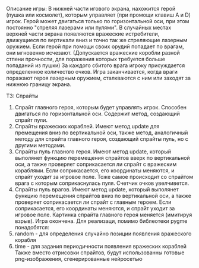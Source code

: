 Описание игры:
В нижней части игового экрана, нахожится герой (пушка или космолет), которым управляет (при промощи клавиш A и D) игрок. 
Герой может двигаться только по горизонтальной оси, при этом постоянно "cтреляя лазерами или пулями".
В случайных местах верхней части экрана появляются вражеские истребители, движущиеся по вертикали вниз и точно так же стреляющие лазерным оружием.
Если герой при помощи своих орудий попадает по врагам, они мгновенно исчезают. (Допускается вражеские коробли разной стпени прочности, для поражения которых требуется больше попаданий из пушки)
За каждого сбитого врага игроку присуждается определенное количество очков.
Игра заканчивается, когда враги поражают героя лазерным оружием, сталкваются с ним или заходят за нижнюю границу экрана.

ТЗ:
Спрайты
  1. Cпрайт главного героя, которым будет управлять игрок. Способен двигаться по горизонтальной оси. Содержит метод, создающий спрайт пули.
  2. Спрайты вражеских кораблей. Имеют метод update для премещения вниз по вертикальной оси, также метод, аналогичный методу для спрайта главного героя, создающий спрайты пуль, но с другими методами.
  3. Спрайты пуль главного героя. Имеют метод updatе, который выполянет функцию перемещения спрайтов вверх по вертикальной оси, а также проверяет соприкасается ли спрайт с вражеским кораблями. Если соприкасается, его координаты меняются, и спрайт уходит за игровое поле. Тоже самое происходит со спрайтом врага с которым соприкаснулась пуля. Счетчик очков увелчивется.
  4. Спрайты пуль врагов. Имеют метод update, который выполянет функцию перемещения спрайтов вниз по вертикальной оси, а также проверяет соприкасается ли спрайт с главным героем. Если соприкасается, его координаты меняются, и спрайт уходит за игровое поле. Картинка спрайта главного героя меняется (имитируя взрыв). Игра окончена.
Для реализаци, помимо библеотеки pygme понадобятся:
  1. random - для определения случайно позиции появления вражеского корабля
  2. time - для задания периодичности появления вражеских кораблей
Также вместо отрисовки спрайтов, будут использованны готовые png-изображения, сгенерированные нейросетью
